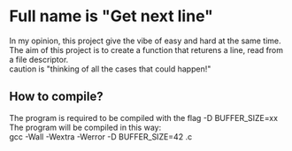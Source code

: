 # Full name is "Get next line"

In my opinion, this project give the vibe of easy and hard at the same time.<br>
The aim of this project is to create a function that returens a line, read from a file descriptor.<br>
caution is "thinking of all the cases that could happen!"

## How to compile?
The program is required to be compiled with the flag -D BUFFER_SIZE=xx <br>
The program will be compiled in this way: <br>
gcc -Wall -Wextra -Werror -D BUFFER_SIZE=42 <files>.c
